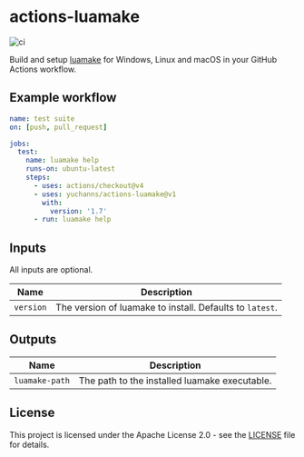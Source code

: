 # actions-luamake

![ci](https://github.com/yuchanns/actions-luamake/actions/workflows/ci.yml/badge.svg?branch=main)

Build and setup [luamake](https://github.com/actboy168/luamake) for Windows, Linux and macOS in your
GitHub Actions workflow.

## Example workflow

```yaml
name: test suite
on: [push, pull_request]

jobs:
  test:
    name: luamake help
    runs-on: ubuntu-latest
    steps:
      - uses: actions/checkout@v4
      - uses: yuchanns/actions-luamake@v1
        with:
          version: '1.7'
      - run: luamake help
```

## Inputs

All inputs are optional.

| Name | Description |
|------|-------------|
| `version` | The version of luamake to install. Defaults to `latest`. |

## Outputs

| Name | Description |
|------|-------------|
| `luamake-path` | The path to the installed luamake executable. |

## License
This project is licensed under the Apache License 2.0 - see the [LICENSE](LICENSE) file for details.

